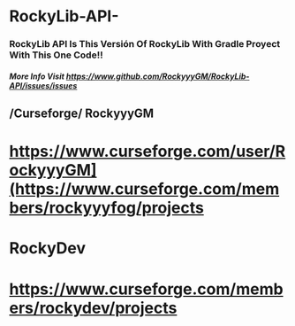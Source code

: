 # RockyLib-API-
### RockyLib API Is This Versión Of RockyLib With Gradle Proyect With This One Code!!
##### More Info Visit https://www.github.com/RockyyyGM/RockyLib-API/issues/issues 
## /Curseforge/ RockyyyGM
# https://www.curseforge.com/user/RockyyyGM](https://www.curseforge.com/members/rockyyyfog/projects
# RockyDev 
# https://www.curseforge.com/members/rockydev/projects
